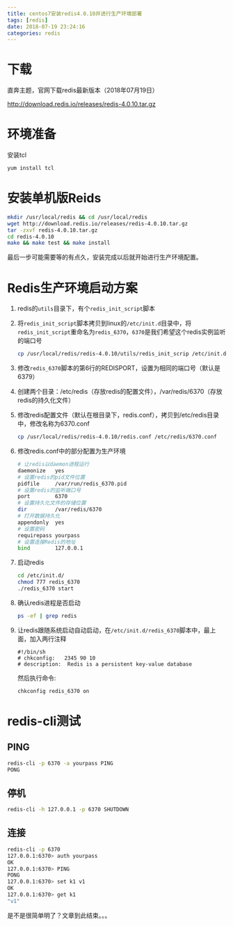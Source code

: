 ```yaml
---
title: centos7安装redis4.0.10并进行生产环境部署
tags: [redis]
date: 2018-07-19 23:24:16
categories: redis
---
```



# 下载

直奔主题，官网下载redis最新版本（2018年07月19日）

http://download.redis.io/releases/redis-4.0.10.tar.gz


# 环境准备

安装tcl

```bash
yum install tcl
```

<!--more-->

# 安装单机版Reids

```bash
mkdir /usr/local/redis && cd /usr/local/redis
wget http://download.redis.io/releases/redis-4.0.10.tar.gz
tar -zxvf redis-4.0.10.tar.gz
cd redis-4.0.10
make && make test && make install
```

最后一步可能需要等的有点久，安装完成以后就开始进行生产环境配置。


# Redis生产环境启动方案

1. redis的`utils`目录下，有个`redis_init_script`脚本
2. 将`redis_init_script`脚本拷贝到linux的`/etc/init.d`目录中，将`redis_init_script`重命名为`redis_6370`，`6370`是我们希望这个redis实例监听的端口号
	
	```bash
	cp /usr/local/redis/redis-4.0.10/utils/redis_init_scrip /etc/init.d/redis_6370
	```
	
3. 修改`redis_6370`脚本的第6行的REDISPORT，设置为相同的端口号（默认是6379）
4. 创建两个目录：/etc/redis（存放redis的配置文件），/var/redis/6370（存放redis的持久化文件）
5. 修改redis配置文件（默认在根目录下，redis.conf），拷贝到/etc/redis目录中，修改名称为6370.conf

	```bash
	cp /usr/local/redis/redis-4.0.10/redis.conf /etc/redis/6370.conf
	```
	
6. 修改redis.conf中的部分配置为生产环境
	
	```bash
	# 让redis以daemon进程运行
	daemonize	yes							
	# 设置redis的pid文件位置
	pidfile		/var/run/redis_6370.pid 
	# 设置redis的监听端口号
	port		6370						
	# 设置持久化文件的存储位置
	dir 		/var/redis/6370				
	# 打开数据持久化
	appendonly  yes	 						
	# 设置密码
	requirepass yourpass	 	  			
	# 设置连接Redis的地址
	bind   		127.0.0.1					
	```
7. 启动redis

	```bash
	cd /etc/init.d/
	chmod 777 redis_6370
	./redis_6370 start
	```
8. 确认redis进程是否启动

	```bash
	ps -ef | grep redis
	```
9. 让redis跟随系统启动自动启动，在`/etc/init.d/redis_6370`脚本中，最上面，加入两行注释


	```text
	#!/bin/sh
	# chkconfig:   2345 90 10
	# description:  Redis is a persistent key-value database
	```
	然后执行命令:
	
	```bash
	chkconfig redis_6370 on
	```
	
# redis-cli测试

## PING

```bash
redis-cli -p 6370 -a yourpass PING
PONG
```

## 停机

```bash
redis-cli -h 127.0.0.1 -p 6370 SHUTDOWN
```

## 连接

```bash
redis-cli -p 6370 
127.0.0.1:6370> auth yourpass
OK
127.0.0.1:6370> PING
PONG
127.0.0.1:6370> set k1 v1
OK
127.0.0.1:6370> get k1
"v1"
```

是不是很简单明了？文章到此结束。。。